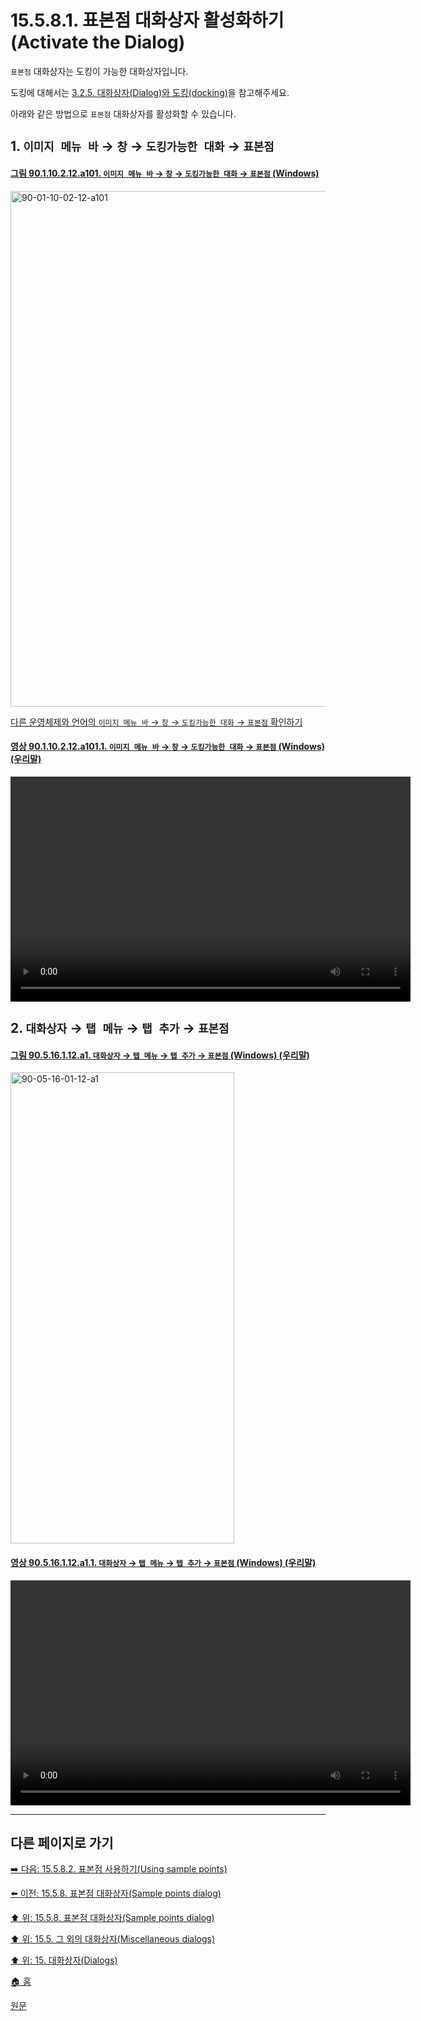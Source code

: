 # 15.5.8.1. 표본점 대화상자 활성화하기(Activate the Dialog)

`표본점` 대화상자는 도킹이 가능한 대화상자입니다.

도킹에 대해서는 [3.2.5. 대화상자(Dialog)와 도킹(docking)](./03-02-05-00-dialogs-and-docking.md)을 참고해주세요.

아래와 같은 방법으로 `표본점` 대화상자를 활성화할 수 있습니다.

<a id="15-05-08-01-s1"></a>

## 1. `이미지 메뉴 바` → `창` → `도킹가능한 대화` → `표본점`

<a id="90-01-10-02-12-a101"></a>

#### [그림 90.1.10.2.12.a101. `이미지 메뉴 바` → `창` → `도킹가능한 대화` → `표본점` (Windows)](./90-01-10-02-12-sample_points.md#90-01-10-02-12-a101)
<img width="980" height="825" alt="90-01-10-02-12-a101" src="https://github.com/user-attachments/assets/20d482a7-46f1-4aec-97a8-d873e64ee7b1" />

[다른 운영체제와 언어의 `이미지 메뉴 바` → `창` → `도킹가능한 대화` → `표본점` 확인하기](./90-01-10-02-12-sample_points.md#90-01-10-02-12-a102)

<a id="90-01-10-02-12-a101-01"></a>

#### [영상 90.1.10.2.12.a101.1. `이미지 메뉴 바` → `창` → `도킹가능한 대화` → `표본점` (Windows) (우리말)](./90-01-10-02-12-sample_points.md#90-01-10-02-12-a101-01)
<video controls="controls" width="640" height="360" src="https://github.com/user-attachments/assets/ae78ffce-6124-4e75-8102-c61a3074d249"></video>

<a id="15-05-08-01-s2"></a>

## 2. `대화상자` → `탭 메뉴` → `탭 추가` → `표본점`

<a id="90-05-16-01-12-a1"></a>

#### [그림 90.5.16.1.12.a1. `대화상자` → `탭 메뉴` → `탭 추가` → `표본점` (Windows) (우리말)](./90-05-16-01-12-sample_points.md#90-05-16-01-12-a1)
<img width="358" height="754" alt="90-05-16-01-12-a1" src="https://github.com/user-attachments/assets/bd178142-590d-422f-bed5-e44c81e04fb9" />

<a id="90-05-16-01-12-a1-01"></a>

#### [영상 90.5.16.1.12.a1.1. `대화상자` → `탭 메뉴` → `탭 추가` → `표본점` (Windows) (우리말)](./90-05-16-01-12-sample_points.md#90-05-16-01-12-a1-01)
<video controls="controls" width="640" height="360" src="https://github.com/user-attachments/assets/de1e1506-0e62-4bc9-be20-4744c199149b"></video>

***

## 다른 페이지로 가기

[➡️ 다음: 15.5.8.2. 표본점 사용하기(Using sample points)](./15-05-08-02-00-using_sample_points.md)

[⬅️ 이전: 15.5.8. 표본점 대화상자(Sample points dialog)](./15-05-08-00-sample-points-dialog.md)

[⬆️ 위: 15.5.8. 표본점 대화상자(Sample points dialog)](./15-05-08-00-sample-points-dialog.md)

[⬆️ 위: 15.5. 그 외의 대화상자(Miscellaneous dialogs)](./15-05-00-miscellaneous-dialogs.md)

[⬆️ 위: 15. 대화상자(Dialogs)](./15-00-dialogs.md)

[🏠 홈](./00-home.md)

[원문](https://docs.gimp.org/2.10/ko/gimp-sample-point-dialog.html#idm22076)